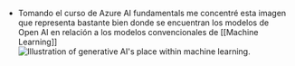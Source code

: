 - Tomando el curso de Azure AI fundamentals me concentré esta imagen que representa bastante bien donde se encuentran los modelos de Open AI en relación a los modelos convencionales de [[Machine Learning]]
  ![Illustration of generative AI's place within machine learning.](https://learn.microsoft.com/en-us/training/wwl-data-ai/explore-azure-openai/media/generative-ai.png)